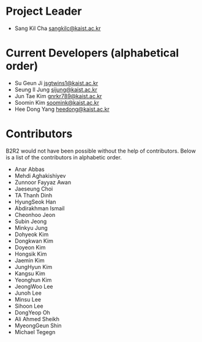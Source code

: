 # Project Leader
- Sang Kil Cha <sangkilc@kaist.ac.kr>

# Current Developers (alphabetical order)

- Su Geun Ji <jsgtwins1@kaist.ac.kr>
- Seung Il Jung <sijung@kaist.ac.kr>
- Jun Tae Kim <gnrkr789@kaist.ac.kr>
- Soomin Kim <soomink@kaist.ac.kr>
- Hee Dong Yang <heedong@kaist.ac.kr>

# Contributors

B2R2 would not have been possible without the help of contributors. Below is
a list of the contributors in alphabetic order.

- Anar Abbas
- Mehdi Aghakishiyev
- Zunnoor Fayyaz Awan
- Jaeseung Choi
- TA Thanh Dinh
- HyungSeok Han
- Abdirakhman Ismail
- Cheonhoo Jeon
- Subin Jeong
- Minkyu Jung
- Dohyeok Kim
- Dongkwan Kim
- Doyeon Kim
- Hongsik Kim
- Jaemin Kim
- JungHyun Kim
- Kangsu Kim
- Yeonghun Kim
- JeongWoo Lee
- Junoh Lee
- Minsu Lee
- Sihoon Lee
- DongYeop Oh
- Ali Ahmed Sheikh
- MyeongGeun Shin
- Michael Tegegn
